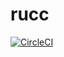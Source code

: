 # rucc

[![CircleCI](https://circleci.com/gh/TakumiKaribe/rucc.svg?style=svg)](https://circleci.com/gh/TakumiKaribe/rucc)
